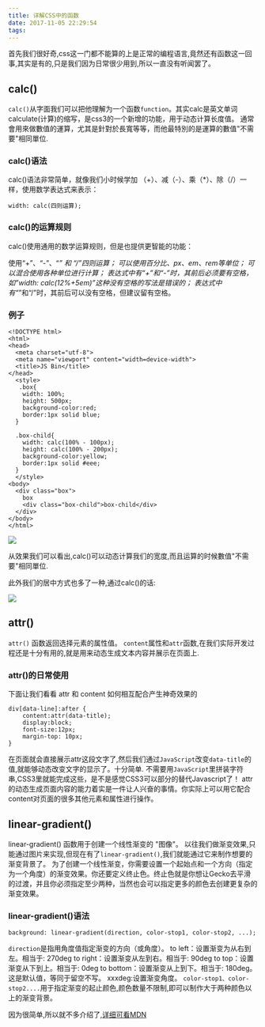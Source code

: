 ```yaml
---
title: 详解CSS中的函数
date: 2017-11-05 22:29:54
tags:
---
```



首先我们很好奇,css这一门都不能算的上是正常的编程语言,竟然还有函数这一回事,其实是有的,只是我们因为日常很少用到,所以一直没有听闻罢了。

## calc()

`calc()`从字面我们可以把他理解为一个函数`function`。其实calc是英文单词calculate(计算)的缩写，是css3的一个新增的功能，用于动态计算长度值。
通常會用來做數值的運算，尤其是針對於長寬等等，而他最特別的是運算的數值"不需要"相同單位.

###	calc()语法
calc()语法非常简单，就像我们小时候学加 （+）、减（-）、乘（*）、除（/）一样，使用数学表达式来表示：

	width: calc(四则运算);


###	calc()的运算规则
calc()使用通用的数学运算规则，但是也提供更智能的功能：

使用“+”、“-”、“*” 和 “/”四则运算；
可以使用百分比、px、em、rem等单位；
可以混合使用各种单位进行计算；
表达式中有“+”和“-”时，其前后必须要有空格，如”width: calc(12%+5em)”这种没有空格的写法是错误的；
表达式中有“*”和“/”时，其前后可以没有空格，但建议留有空格。


###	例子
	<!DOCTYPE html>
	<html>
	<head>
	  <meta charset="utf-8">
	  <meta name="viewport" content="width=device-width">
	  <title>JS Bin</title>
	</head>
	  <style>
	   .box{
	    width: 100%;
	    height: 500px;
	    background-color:red;
	    border:1px solid blue;
	  }
	
	  .box-child{
	    width: calc(100% - 100px);
	    height: calc(100% - 200px);
	    background-color:yellow;
	    border:1px solid #eee;
	  }
	  </style>
	<body>
	  <div class="box">
	    box
	    <div class="box-child">box-child</div>
	  </div>
	</body>
	</html>

![](https://i.imgur.com/tgYs6C4.png)

从效果我们可以看出,calc()可以动态计算我们的宽度,而且运算的时候數值"不需要"相同單位.

此外我们的居中方式也多了一种,通过calc()的话:

![](http://images0.cnblogs.com/blog2015/731575/201507/091654487836029.png)




## attr()
`attr()` 函数返回选择元素的属性值。
`content`属性和`attr`函数,在我们实际开发过程还是十分有用的,就是用来动态生成文本内容并展示在页面上.

### attr()的日常使用
下面让我们看看 attr 和 content 如何相互配合产生神奇效果的
	<div class="title" data-title="attr"></div>

	div[data-line]:after { 
		content:attr(data-title);
        display:block;
        font-size:12px;
        margin-top: 10px;
	}

在页面就会直接展示attr这段文字了,然后我们通过`JavaScript`改变`data-title`的值,就能够动态改变文字的显示了。十分简单.
不需要用`JavaScript`里拼装字符串,CSS3里就能完成这些，是不是感觉CSS3可以部分的替代Javascript了！
attr的动态生成页面内容的能力着实是一件让人兴奋的事情。你实际上可以用它配合content对页面的很多其他元素和属性进行操作。


## linear-gradient()
linear-gradient() 函数用于创建一个线性渐变的 "图像"。
以往我们做渐变效果,只能通过图片来实现,但现在有了`linear-gradient()`,我们就能通过它来制作想要的渐变背景了。
为了创建一个线性渐变，你需要设置一个起始点和一个方向（指定为一个角度）的渐变效果。你还要定义终止色。终止色就是你想让Gecko去平滑的过渡，并且你必须指定至少两种，当然也会可以指定更多的颜色去创建更复杂的渐变效果。

### linear-gradient()语法

	background: linear-gradient(direction, color-stop1, color-stop2, ...);

`direction`是指用角度值指定渐变的方向（或角度）。
 to left：设置渐变为从右到左。相当于: 270deg
 to right：设置渐变从左到右。相当于: 90deg
 to top：设置渐变从下到上。相当于: 0deg
 to bottom：设置渐变从上到下。相当于: 180deg。这是默认值，等同于留空不写。
 xxxdeg:设置渐变角度。
`color-stop1、color-stop2....`用于指定渐变的起止颜色,颜色数量不限制,即可以制作大于两种颜色以上的渐变背景。

因为很简单,所以就不多介绍了,[详细可看MDN
](https://developer.mozilla.org/en-US/docs/Web/CSS/linear-gradient)
